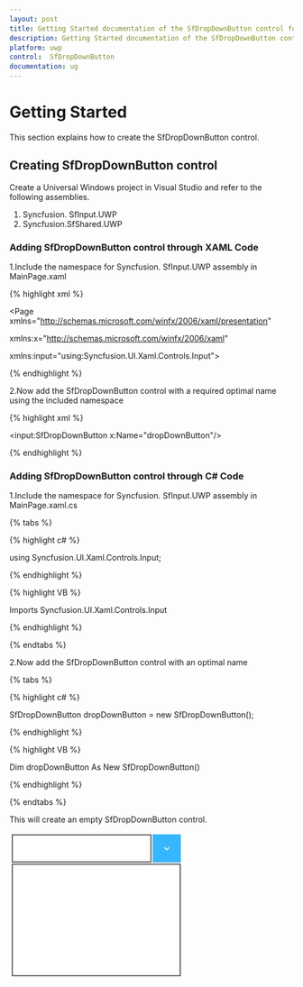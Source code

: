 ```yaml
---
layout: post
title: Getting Started documentation of the SfDropDownButton control for UWP
description: Getting Started documentation of the SfDropDownButton control for UWP
platform: uwp
control:  SfDropDownButton
documentation: ug
---
```

# Getting Started

This section explains how to create the SfDropDownButton control.

## Creating SfDropDownButton control

Create a Universal Windows project in Visual Studio and refer to the following assemblies.

1. Syncfusion. SfInput.UWP
2. Syncfusion.SfShared.UWP



###  Adding SfDropDownButton control through XAML Code



1.Include the namespace for Syncfusion. SfInput.UWP assembly in MainPage.xaml

{% highlight xml %}

<Page xmlns="http://schemas.microsoft.com/winfx/2006/xaml/presentation"

xmlns:x="http://schemas.microsoft.com/winfx/2006/xaml"

xmlns:input="using:Syncfusion.UI.Xaml.Controls.Input">


{% endhighlight %}


2.Now add the SfDropDownButton control with a required optimal name using the included namespace

{% highlight xml %}

<input:SfDropDownButton x:Name="dropDownButton"/>

{% endhighlight %}

### Adding SfDropDownButton control through C# Code

1.Include the namespace for Syncfusion. SfInput.UWP assembly in MainPage.xaml.cs

{% tabs %}

{% highlight c# %}

using Syncfusion.UI.Xaml.Controls.Input;

{% endhighlight %}

{% highlight VB %}

Imports Syncfusion.UI.Xaml.Controls.Input

{% endhighlight %}

{% endtabs %}

2.Now add the SfDropDownButton control with an optimal name 

{% tabs %}

{% highlight c# %}

SfDropDownButton dropDownButton = new SfDropDownButton();

{% endhighlight %}

{% highlight VB %}

Dim dropDownButton As New SfDropDownButton()

{% endhighlight %}

{% endtabs %}

This will create an empty SfDropDownButton control.

![](Getting-Started_images/Getting-Started_img1.jpeg)


